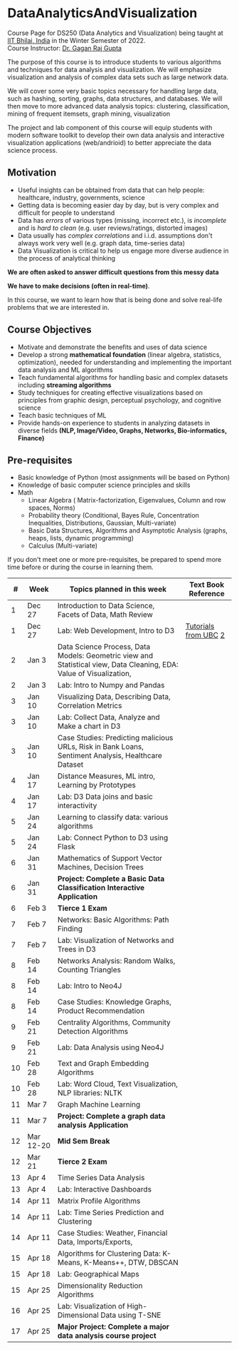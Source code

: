 # DataAnalyticsAndVisualization
Course Page for DS250 (Data Analytics and Visualization) being taught at [IIT Bhilai, India](https://www.iitbhilai.ac.in/index.php) in the Winter Semester of 2022.
<br> Course Instructor: [Dr. Gagan Raj Gupta ](https://www.iitbhilai.ac.in/index.php?pid=gagan)

The purpose of this course is to introduce students to various algorithms and techniques for data analysis and visualization. We will emphasize visualization and analysis of complex data sets such as large network data. 

We will cover some very basic topics necessary for handling large data, such as hashing, sorting, graphs, data structures, and databases. We will then move to more advanced data analysis topics: clustering, classification, mining of frequent itemsets, graph mining, visualization

The project and lab component of this course will equip students with modern software toolkit to develop their own data analysis and interactive visualization applications (web/andrioid) to better appreciate the data science process.

Motivation
----------
* Useful insights can be obtained from data that can help people: healthcare, industry, governments, science
* Getting data is becoming easier day by day, but is very complex and difficult for people to understand
* Data has _errors_ of various types (missing, incorrect etc.), is _incomplete_ and is _hard to clean_ (e.g. user reviews/ratings, distorted images) 
* Data usually has _complex correlations_ and i.i.d. assumptions don't always work very well (e.g. graph data, time-series data) 
* Data Visualization is critical to help us engage more diverse audience in the process of analytical thinking 

__We are often asked to answer difficult questions from this messy data__

__We have to make decisions (often in real-time)__. 

In this course, we want to learn how that is being done and solve real-life problems that we are interested in.

Course Objectives
-----------------
* Motivate and demonstrate the benefits and uses of data science  
* Develop a strong __mathematical foundation__ (linear algebra, statistics, optimization), needed for understanding and implementing the important data analysis and ML algorithms
* Teach fundamental algorithms for handling basic and complex datasets including __streaming algorithms__
* Study techniques for creating effective visualizations based on principles from graphic design, perceptual psychology, and cognitive science
* Teach basic techniques of ML
* Provide hands-on experience to students in analyzing datasets in diverse fields __(NLP, Image/Video, Graphs, Networks, Bio-informatics, Finance)__

Pre-requisites
--------------
* Basic knowledge of Python (most assignments will be based on Python)
* Knowledge of basic computer science principles and skills
* Math
  * Linear Algebra ( Matrix-factorization, Eigenvalues, Column and row spaces, Norms)
  * Probability theory (Conditional, Bayes Rule, Concentration Inequalities, Distributions, Gaussian, Multi-variate) 
  * Basic Data Structures, Algorithms and Asymptotic Analysis (graphs, heaps, lists, dynamic programming)
  * Calculus (Multi-variate)
  
If you don't meet one or more pre-requisites, be prepared to spend more time before or during the course in learning them.

|#| Week| Topics planned in this week | Text Book Reference |
| --- | ------------| ----------- | -------- |
|1| Dec 27 | Introduction to Data Science, Facets of Data, Math Review | |
|1| Dec 27 | Lab: Web Development, Intro to D3 | [Tutorials from UBC](https://github.com/UBC-InfoVis/2021-436V-tutorials/tree/master/0_Web_Tutorial) [2](https://github.com/UBC-InfoVis/2021-436V-tutorials/tree/master/1_D3_Tutorial)|
|2| Jan 3 | Data Science Process, Data Models: Geometric view and Statistical view,  Data Cleaning, EDA: Value of Visualization, | |
|2| Jan 3 | Lab: Intro to Numpy and Pandas | |
|3| Jan 10| Visualizing Data, Describing Data, Correlation Metrics||
|3| Jan 10| Lab: Collect Data, Analyze and Make a chart in D3||
|3| Jan 10| Case Studies: Predicting malicious URLs, Risk in Bank Loans, Sentiment Analysis, Healthcare Dataset||
|4| Jan 17| Distance Measures, ML intro, Learning by Prototypes ||
|4| Jan 17| Lab: D3 Data joins and basic interactivity||
|5| Jan 24| Learning to classify data: various algorithms ||
|5| Jan 24| Lab: Connect Python to D3 using Flask||
|6| Jan 31| Mathematics of Support Vector Machines, Decision Trees ||
|6| Jan 31| __Project: Complete a Basic Data Classification Interactive Application__ ||
|6| Feb 3| __Tierce 1 Exam__||
|7| Feb 7| Networks: Basic Algorithms: Path Finding||
|7| Feb 7| Lab: Visualization of Networks and Trees in D3||
|8| Feb 14| Networks Analysis: Random Walks, Counting Triangles||
|8| Feb 14| Lab: Intro to Neo4J||
|8| Feb 14| Case Studies: Knowledge Graphs, Product Recommendation ||
|9| Feb 21| Centrality Algorithms, Community Detection Algorithms ||
|9| Feb 21| Lab: Data Analysis using Neo4J| |
|10| Feb 28| Text and Graph Embedding Algorithms||
|10| Feb 28| Lab: Word Cloud, Text Visualization, NLP libraries: NLTK    |    |
|11| Mar 7| Graph Machine Learning ||
|11| Mar 7| __Project: Complete a graph data analysis Application__| |
|12| Mar 12-20|__Mid Sem Break__||
|12| Mar 21| __Tierce 2 Exam__||
|13| Apr 4 | Time Series Data Analysis  ||
|13| Apr 4| Lab: Interactive Dashboards||
|14| Apr 11| Matrix Profile Algorithms||
|14| Apr 11| Lab: Time Series Prediction and Clustering  ||
|14| Apr 11| Case Studies: Weather, Financial Data, Imports/Exports,  ||
|15| Apr 18| Algorithms for Clustering Data: K-Means, K-Means++, DTW, DBSCAN ||
|15| Apr 18 | Lab: Geographical Maps  ||
|15| Apr 25| Dimensionality Reduction Algorithms | |
|16| Apr 25| Lab: Visualization of High-Dimensional Data using T-SNE ||
|17 |Apr 25 |__Major Project: Complete a major data analysis course project__  ||





